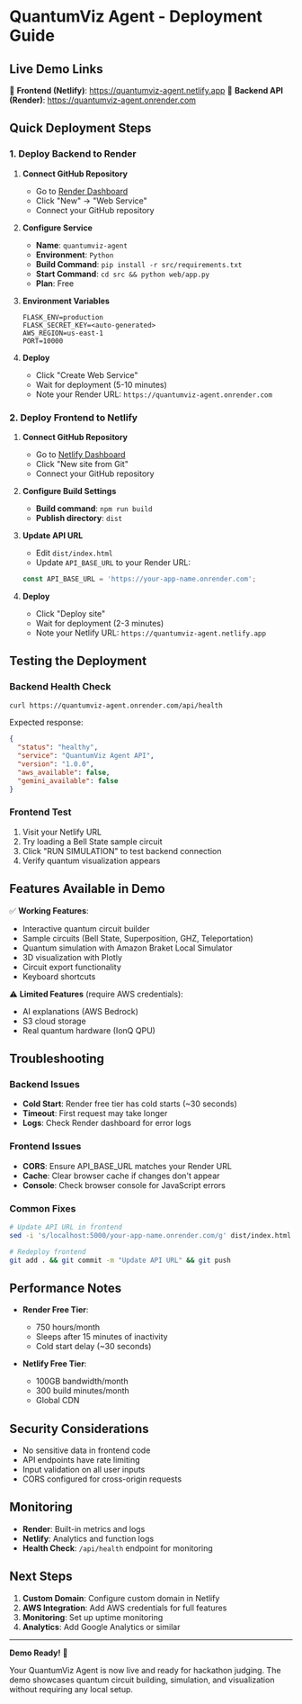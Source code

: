 # QuantumViz Agent - Deployment Guide

## Live Demo Links

🚀 **Frontend (Netlify)**: https://quantumviz-agent.netlify.app
🔧 **Backend API (Render)**: https://quantumviz-agent.onrender.com

## Quick Deployment Steps

### 1. Deploy Backend to Render

1. **Connect GitHub Repository**
   - Go to [Render Dashboard](https://dashboard.render.com)
   - Click "New" → "Web Service"
   - Connect your GitHub repository

2. **Configure Service**
   - **Name**: `quantumviz-agent`
   - **Environment**: `Python`
   - **Build Command**: `pip install -r src/requirements.txt`
   - **Start Command**: `cd src && python web/app.py`
   - **Plan**: Free

3. **Environment Variables**
   ```
   FLASK_ENV=production
   FLASK_SECRET_KEY=<auto-generated>
   AWS_REGION=us-east-1
   PORT=10000
   ```

4. **Deploy**
   - Click "Create Web Service"
   - Wait for deployment (5-10 minutes)
   - Note your Render URL: `https://quantumviz-agent.onrender.com`

### 2. Deploy Frontend to Netlify

1. **Connect GitHub Repository**
   - Go to [Netlify Dashboard](https://app.netlify.com)
   - Click "New site from Git"
   - Connect your GitHub repository

2. **Configure Build Settings**
   - **Build command**: `npm run build`
   - **Publish directory**: `dist`

3. **Update API URL**
   - Edit `dist/index.html`
   - Update `API_BASE_URL` to your Render URL:
   ```javascript
   const API_BASE_URL = 'https://your-app-name.onrender.com';
   ```

4. **Deploy**
   - Click "Deploy site"
   - Wait for deployment (2-3 minutes)
   - Note your Netlify URL: `https://quantumviz-agent.netlify.app`

## Testing the Deployment

### Backend Health Check
```bash
curl https://quantumviz-agent.onrender.com/api/health
```

Expected response:
```json
{
  "status": "healthy",
  "service": "QuantumViz Agent API",
  "version": "1.0.0",
  "aws_available": false,
  "gemini_available": false
}
```

### Frontend Test
1. Visit your Netlify URL
2. Try loading a Bell State sample circuit
3. Click "RUN SIMULATION" to test backend connection
4. Verify quantum visualization appears

## Features Available in Demo

✅ **Working Features**:
- Interactive quantum circuit builder
- Sample circuits (Bell State, Superposition, GHZ, Teleportation)
- Quantum simulation with Amazon Braket Local Simulator
- 3D visualization with Plotly
- Circuit export functionality
- Keyboard shortcuts

⚠️ **Limited Features** (require AWS credentials):
- AI explanations (AWS Bedrock)
- S3 cloud storage
- Real quantum hardware (IonQ QPU)

## Troubleshooting

### Backend Issues
- **Cold Start**: Render free tier has cold starts (~30 seconds)
- **Timeout**: First request may take longer
- **Logs**: Check Render dashboard for error logs

### Frontend Issues
- **CORS**: Ensure API_BASE_URL matches your Render URL
- **Cache**: Clear browser cache if changes don't appear
- **Console**: Check browser console for JavaScript errors

### Common Fixes
```bash
# Update API URL in frontend
sed -i 's/localhost:5000/your-app-name.onrender.com/g' dist/index.html

# Redeploy frontend
git add . && git commit -m "Update API URL" && git push
```

## Performance Notes

- **Render Free Tier**: 
  - 750 hours/month
  - Sleeps after 15 minutes of inactivity
  - Cold start delay (~30 seconds)

- **Netlify Free Tier**:
  - 100GB bandwidth/month
  - 300 build minutes/month
  - Global CDN

## Security Considerations

- No sensitive data in frontend code
- API endpoints have rate limiting
- Input validation on all user inputs
- CORS configured for cross-origin requests

## Monitoring

- **Render**: Built-in metrics and logs
- **Netlify**: Analytics and function logs
- **Health Check**: `/api/health` endpoint for monitoring

## Next Steps

1. **Custom Domain**: Configure custom domain in Netlify
2. **AWS Integration**: Add AWS credentials for full features
3. **Monitoring**: Set up uptime monitoring
4. **Analytics**: Add Google Analytics or similar

---

**Demo Ready!** 🎉

Your QuantumViz Agent is now live and ready for hackathon judging. The demo showcases quantum circuit building, simulation, and visualization without requiring any local setup.
